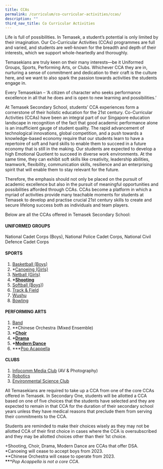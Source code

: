 ```yaml
---
title: CCAs
permalink: /curriculum/co-curricular-activities/ccas/
description: ""
third_nav_title: Co Curricular Activities
---
```

Life is full of possibilities. In Temasek, a student’s potential is only limited by their imagination. Our Co-Curricular Activities (CCAs) programmes are full and varied, and students are well-known for the breadth and depth of their interests, which we support whole-heartedly and thoroughly.  
  
Temasekians are truly keen on their many interests—be it Uniformed Groups, Sports, Performing Arts, or Clubs. Whichever CCA they are in, nurturing a sense of commitment and dedication to their craft is the culture here, and we want to also spark the passion towards activities the students engage in.  
  
Every Temasekian – ‘A citizen of character who seeks performance excellence in all that he does and is open to new learning and possibilities.’  
  
At Temasek Secondary School, students’ CCA experiences form a cornerstone of their holistic education for the 21st century. Co-Curricular Activities (CCAs) have been an integral part of our Singapore education landscape in recognition of the fact that good academic performance alone is an insufficient gauge of student quality. The rapid advancement of technological innovations, global competition, and a push towards a knowledge-based economy require that our students learn to have a repertoire of soft and hard skills to enable them to succeed in a future economy that is still in the making. Our students are expected to develop a high Emotional Quotient to succeed in diverse work environments. At the same time, they can exhibit soft skills like creativity, leadership abilities, teamwork, flexibility, communication skills, resilience and an enterprising spirit that will enable them to stay relevant for the future.  
  
Therefore, the emphasis should not only be placed on the pursuit of academic excellence but also in the pursuit of meaningful opportunities and possibilities afforded through CCAs. CCAs become a platform in which a myriad of activities provide many teachable moments for students at Temasek to develop and practise crucial 21st century skills to create and secure lifelong success both as individuals and team players.  
  
Below are all the CCAs offered in Temasek Secondary School:  
  

#### **UNIFORMED GROUPS**

National Cadet Corps (Boys), National Police Cadet Corps, National Civil Defence Cadet Corps  
  

#### SPORTS

1. [Basketball (Boys)](/curriculum/co-curricular-activities/basketball-boys/)
2. \*[Canoeing (Girls)](/curriculum/co-curricular-activities/canoeing-girls/)
3. [Netball (Girls)](/curriculum/co-curricular-activities/netball-girls/)
4. **+[Shooting](/curriculum/co-curricular-activities/shooting/)**
5. [Softball (Boys)](/curriculum/co-curricular-activities/softball-boys/))
6. [Track & Field](/curriculum/co-curricular-activities/track-n-field/)
7. [Wushu](/curriculum/co-curricular-activities/wushu/)  
8. [Bowling](/curriculum/co-curricular-activities/bowling/)
  

#### PERFORMING ARTS

1. [Band](/curriculum/co-curricular-activities/band/)
2. \*\*Chinese Orchestra (Mixed Ensemble)
3. **+[Choir](/curriculum/co-curricular-activities/choir)**
4. **+[Drama](/curriculum/co-curricular-activities/drama)**
5. **+[Modern Dance](/curriculum/co-curricular-activities/dance)**
6. \*\*\*[Pop Acappella](/curriculum/co-curricular-activities/pop-acappella/)  
  

#### **CLUBS**

1. [Infocomm Media Club](/curriculum/co-curricular-activities/infocomm-media-club) (AV & Photography)
2. [Robotics](/curriculum/co-curricular-activities/robotics-club/)
3. [Environmental Science Club](/curriculum/co-curricular-activities/environmental-science-club/)  
  
All Temasekians are required to take up a CCA from one of the core CCAs offered in Temasek. In Secondary One, students will be allotted a CCA based on one of five choices that the students have selected and they are expected to remain in that CCA for the duration of their secondary school years unless they have medical reasons that preclude them from serving their commitments to the CCA.  
  
Students are reminded to make their choices wisely as they may not be allotted CCA of their first choice in cases where the CCA is oversubscribed and they may be allotted choices other than their 1st choice.  
  
+Shooting, Choir, Drama, Modern Dance are CCAs that offer DSA.  
\*Canoeing will cease to accept boys from 2023.  
\*\*Chinese Orchestra will cease to operate from 2023.  
__\*\*__\*_Pop Acappella is not a core CCA._